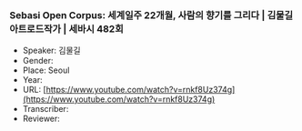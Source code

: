 ### Sebasi Open Corpus: 세계일주 22개월, 사람의 향기를 그리다 | 김물길 아트로드작가 | 세바시 482회

- Speaker: 김물길
- Gender: 
- Place: Seoul
- Year: 
- URL: [https://www.youtube.com/watch?v=rnkf8Uz374g](https://www.youtube.com/watch?v=rnkf8Uz374g)
- Transcriber: 
- Reviewer: 



